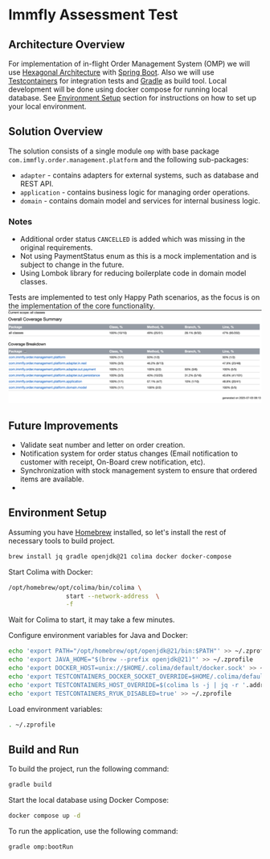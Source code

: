 # Immfly Assessment Test

## Architecture Overview
For implementation of in-flight Order Management System (OMP) we will use [Hexagonal Architecture](https://en.wikipedia.org/wiki/Hexagonal_architecture_(software)) with [Spring Boot](https://spring.io/projects/spring-boot).
Also we will use [Testcontainers](https://www.testcontainers.org/) for integration tests and [Gradle](https://gradle.org/) as build tool.
Local development will be done using docker compose for running local database.
See [Environment Setup](#environment-setup) section for instructions on how to set up your local environment.

## Solution Overview
The solution consists of a single module `omp` with base package `com.immfly.order.management.platform`
and the following sub-packages:
 - `adapter` - contains adapters for external systems, such as database and REST API.
 - `application` - contains business logic for managing order operations.
 - `domain` - contains domain model and services for internal business logic.

### Notes
- Additional order status `CANCELLED` is added which was missing in the original requirements.
- Not using PaymentStatus enum as this is a mock implementation and is subject to change in the future.
- Using Lombok library for reducing boilerplate code in domain model classes.

Tests are implemented to test only Happy Path scenarios, as the focus is on the implementation of the core functionality.
![test-coverage.png](test-coverage.png)


## Future Improvements
- Validate seat number and letter on order creation.
- Notification system for order status changes (Email notification to customer with receipt, On-Board crew notification, etc).
- Synchronization with stock management system to ensure that ordered items are available.
- 


## Environment Setup 
Assuming you have [Homebrew](https://brew.sh) installed, so let's install the rest of necessary tools to build project.

```bash
brew install jq gradle openjdk@21 colima docker docker-compose
```

Start Colima with Docker:
```bash
/opt/homebrew/opt/colima/bin/colima \
                start --network-address  \
                -f
```
Wait for Colima to start, it may take a few minutes.

Configure environment variables for Java and Docker:
```bash
echo 'export PATH="/opt/homebrew/opt/openjdk@21/bin:$PATH"' >> ~/.zprofile
echo 'export JAVA_HOME="$(brew --prefix openjdk@21)"' >> ~/.zprofile
echo 'export DOCKER_HOST=unix://$HOME/.colima/default/docker.sock' >> ~/.zprofile
echo 'export TESTCONTAINERS_DOCKER_SOCKET_OVERRIDE=$HOME/.colima/default/docker.sock' >> ~/.zprofile
echo 'export TESTCONTAINERS_HOST_OVERRIDE=$(colima ls -j | jq -r '.address')' >> ~/.zprofile
echo 'export TESTCONTAINERS_RYUK_DISABLED=true' >> ~/.zprofile
```

Load environment variables:
```bash
. ~/.zprofile
```

## Build and Run
To build the project, run the following command:
```bash
gradle build
```
Start the local database using Docker Compose:
```bash
docker compose up -d
```

To run the application, use the following command:
```bash
gradle omp:bootRun
```